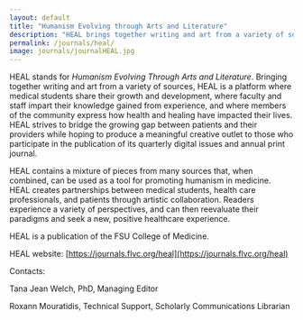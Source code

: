 ```yaml
---
layout: default
title: "Humanism Evolving through Arts and Literature"
description: "HEAL brings together writing and art from a variety of sources, providing a platform for medical students to share their growth and development."
permalink: /journals/heal/
image: journals/journalHEAL.jpg
---
```


HEAL stands for *Humanism Evolving Through Arts and Literature*. Bringing together writing and art from a variety of sources, HEAL is a platform where medical students share their growth and development, where faculty and staff impart their knowledge gained from experience, and where members of the community express how health and healing have impacted their lives. HEAL strives to bridge the growing gap between patients and their providers while hoping to produce a meaningful creative outlet to those who participate in the publication of its quarterly digital issues and annual print journal. 

HEAL contains a mixture of pieces from many sources that, when combined, can be used as a tool for promoting humanism in medicine. HEAL creates partnerships between medical students, health care professionals, and patients through artistic collaboration. Readers experience a variety of perspectives, and can then reevaluate their paradigms and seek a new, positive healthcare experience.

HEAL is a publication of the FSU College of Medicine. 

HEAL website: [https://journals.flvc.org/heal](https://journals.flvc.org/heal)


Contacts: 

Tana Jean Welch, PhD, Managing Editor 

Roxann Mouratidis, Technical Support, Scholarly Communications Librarian
